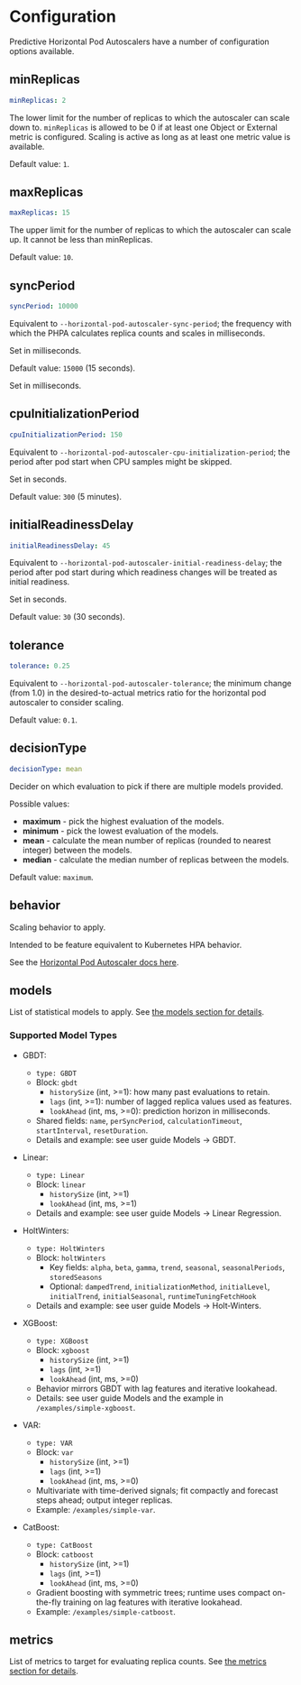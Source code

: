 # Configuration

Predictive Horizontal Pod Autoscalers have a number of configuration options available.

## minReplicas

```yaml
minReplicas: 2
```

The lower limit for the number of replicas to which the autoscaler can scale down to. `minReplicas` is allowed to be 0
if at least one Object or External metric is configured. Scaling is active as long as at least one metric value is
available.

Default value: `1`.

## maxReplicas

```yaml
maxReplicas: 15
```

The upper limit for the number of replicas to which the autoscaler can scale up.
It cannot be less than minReplicas.

Default value: `10`.

## syncPeriod

```yaml
syncPeriod: 10000
```

Equivalent to `--horizontal-pod-autoscaler-sync-period`; the frequency with which the PHPA calculates replica counts and
scales in milliseconds.

Set in milliseconds.

Default value: `15000` (15 seconds).

Set in milliseconds.

## cpuInitializationPeriod

```yaml
cpuInitializationPeriod: 150
```

Equivalent to `--horizontal-pod-autoscaler-cpu-initialization-period`; the period after pod start when CPU samples
might be skipped.

Set in seconds.

Default value: `300` (5 minutes).

## initialReadinessDelay

```yaml
initialReadinessDelay: 45
```

Equivalent to `--horizontal-pod-autoscaler-initial-readiness-delay`; the period after pod start during which readiness
changes will be treated as initial readiness.

Set in seconds.

Default value: `30` (30 seconds).

## tolerance

```yaml
tolerance: 0.25
```

Equivalent to `--horizontal-pod-autoscaler-tolerance`; the minimum change (from 1.0) in the desired-to-actual metrics
ratio for the horizontal pod autoscaler to consider scaling.

Default value: `0.1`.

## decisionType

```yaml
decisionType: mean
```

Decider on which evaluation to pick if there are multiple models provided.

Possible values:

- **maximum** - pick the highest evaluation of the models.
- **minimum** - pick the lowest evaluation of the models.
- **mean** - calculate the mean number of replicas (rounded to nearest integer) between the models.
- **median** - calculate the median number of replicas between the models.

Default value: `maximum`.

## behavior

Scaling behavior to apply.

Intended to be feature equivalent to Kubernetes HPA behavior.

See the [Horizontal Pod Autoscaler docs
here](https://kubernetes.io/docs/tasks/run-application/horizontal-pod-autoscale/#configurable-scaling-behavior).

## models

List of statistical models to apply.
See [the models section for details](../../user-guide/models).

### Supported Model Types

- GBDT:
  - `type: GBDT`
  - Block: `gbdt`
    - `historySize` (int, >=1): how many past evaluations to retain.
    - `lags` (int, >=1): number of lagged replica values used as features.
    - `lookAhead` (int, ms, >=0): prediction horizon in milliseconds.
  - Shared fields: `name`, `perSyncPeriod`, `calculationTimeout`, `startInterval`, `resetDuration`.
  - Details and example: see user guide Models → GBDT.

- Linear:
  - `type: Linear`
  - Block: `linear`
    - `historySize` (int, >=1)
    - `lookAhead` (int, ms, >=1)
  - Details and example: see user guide Models → Linear Regression.

- HoltWinters:
  - `type: HoltWinters`
  - Block: `holtWinters`
    - Key fields: `alpha`, `beta`, `gamma`, `trend`, `seasonal`, `seasonalPeriods`, `storedSeasons`
    - Optional: `dampedTrend`, `initializationMethod`, `initialLevel`, `initialTrend`, `initialSeasonal`, `runtimeTuningFetchHook`
  - Details and example: see user guide Models → Holt‑Winters.

- XGBoost:
  - `type: XGBoost`
  - Block: `xgboost`
    - `historySize` (int, >=1)
    - `lags` (int, >=1)
    - `lookAhead` (int, ms, >=0)
  - Behavior mirrors GBDT with lag features and iterative lookahead.
  - Details: see user guide Models and the example in `/examples/simple-xgboost`.

- VAR:
  - `type: VAR`
  - Block: `var`
    - `historySize` (int, >=1)
    - `lags` (int, >=1)
    - `lookAhead` (int, ms, >=0)
  - Multivariate with time-derived signals; fit compactly and forecast steps ahead; output integer replicas.
  - Example: `/examples/simple-var`.

- CatBoost:
  - `type: CatBoost`
  - Block: `catboost`
    - `historySize` (int, >=1)
    - `lags` (int, >=1)
    - `lookAhead` (int, ms, >=0)
  - Gradient boosting with symmetric trees; runtime uses compact on-the-fly training on lag features with iterative lookahead.
  - Example: `/examples/simple-catboost`.

## metrics

List of metrics to target for evaluating replica counts.
See [the metrics section for details](../../user-guide/metrics).
